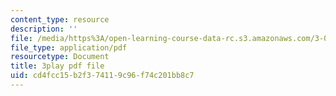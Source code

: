 ```yaml
---
content_type: resource
description: ''
file: /media/https%3A/open-learning-course-data-rc.s3.amazonaws.com/3-021j-introduction-to-modeling-and-simulation-spring-2012/cd4fcc15b2f374119c96f74c201bb8c7_FvwDJ3Op2Js.pdf
file_type: application/pdf
resourcetype: Document
title: 3play pdf file
uid: cd4fcc15-b2f3-7411-9c96-f74c201bb8c7
---
```

